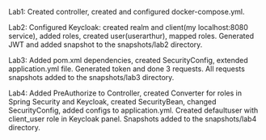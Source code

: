 Lab1: Created controller, created and configured docker-compose.yml. 

Lab2: Configured Keycloak: created realm and client(my localhost:8080 service), added roles, created user(userarthur), mapped roles.
Generated JWT and added snapshot to the snapshots/lab2 directory.   

Lab3: Added pom.xml dependencies, created SecurityConfig, extended application.yml file. Generated token and done 3 requests. All requests 
snapshots added to the snapshots/lab3 directory. 

Lab4: Added PreAuthorize to Controller, created Converter for roles in Spring Security and Keycloak, created SecurityBean, changed SecurityConfig, 
added configs to application.yml. Created defaultuser with client_user role in Keycloak panel. 
Snapshots added to the snapshots/lab4 directory. 